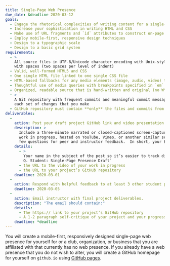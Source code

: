 ```yaml
---
title: Single-Page Web Presence
due_date: &deadline 2020-03-12
goals:
  - Engage the rhetorical complexities of writing content for a single-page presence
  - Increase your sophistication in writing HTML and CSS
  - Make use of URL fragments and `id` attributes to construct on-page navigation
  - Employ mobile-first, responsive design techniques
  - Design to a typographic scale
  - Design to a basic grid system
requirements:
  - >
    All source files in UTF-8/Unicode character encoding with Unix-style line endings (LF), entabbed
    with spaces (two spaces per level of indent)
  - Valid, well-formed HTML5 and CSS
  - One single HTML file linked to one single CSS file
  - HTML-based fallbacks for any media elements (image, audio, video) that you include
  - Thoughtful use of media queries with breakpoints specified in `em` units
  - Organized, readable source that is hand-written and original (no WYSIWYGs or code generators)
  - >
    A Git repository with frequent commits and meaningful commit messages that accurately reflect
    each set of changes that you make
  - GitHub repository must contain **only** the files and commits from this project
deliverables:
  -
    action: Post your draft project GitHub link and video presentation to Basecamp.
    description: >
      Include a three-minute narrated or closed-captioned screen-capture video presentation of your
      work in progress, hosted on YouTube, Vimeo, or another similar service. List in your post a
      few questions for peer and instructor feedback.  In short, your Basecamp post should include:
    details:
      - >
        Your name in the subject of the post so it’s easier to track discussions; for example, `Jane
        Q. Student: Single-Page Presence Draft`
      - the URL to the video of your work in progress
      - the URL to your project’s GitHub repository
    deadline: 2020-03-01
  -
    action: Respond with helpful feedback to at least 3 other student projects on Basecamp.
    deadline: 2020-03-05
  -
    action: Email instructor with final project deliverables.
    description: "The email should contain:"
    details:
      - The https:// link to your project’s GitHub repository
      - A 1-2 paragraph self-critique of your project and your progress in class so far
    deadline: *deadline
---
```


You will create a mobile-first, responsively designed single-page web presence for yourself for or a
club, organization, or business that you are affiliated with that currently has no web presence. If
you already have a web presence that you do not wish to alter, you will create a GitHub homepage for
yourself on `github.io` using [GitHub pages](https://pages.github.com/).
